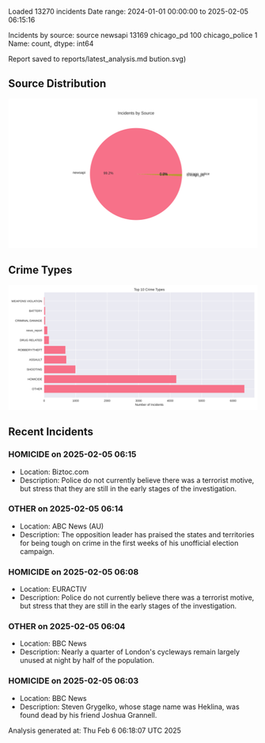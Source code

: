 
Loaded 13270 incidents
Date range: 2024-01-01 00:00:00 to 2025-02-05 06:15:16

Incidents by source:
source
newsapi           13169
chicago_pd          100
chicago_police        1
Name: count, dtype: int64

Report saved to reports/latest_analysis.md
bution.svg)

## Source Distribution
![Source Distribution](images/source_distribution.svg)

## Crime Types
![Crime Types](images/crime_types.svg)

## Recent Incidents

### HOMICIDE on 2025-02-05 06:15
- Location: Biztoc.com
- Description: Police do not currently believe there was a terrorist motive, but stress that they are still in the early stages of the investigation.


### OTHER on 2025-02-05 06:14
- Location: ABC News (AU)
- Description: The opposition leader has praised the states and territories for being tough on crime in the first weeks of his unofficial election campaign.


### HOMICIDE on 2025-02-05 06:08
- Location: EURACTIV
- Description: Police do not currently believe there was a terrorist motive, but stress that they are still in the early stages of the investigation.


### OTHER on 2025-02-05 06:04
- Location: BBC News
- Description: Nearly a quarter of London's cycleways remain largely unused at night by half of the population.


### HOMICIDE on 2025-02-05 06:03
- Location: BBC News
- Description: Steven Grygelko, whose stage name was Heklina, was found dead by his friend Joshua Grannell.

Analysis generated at: Thu Feb  6 06:18:07 UTC 2025
